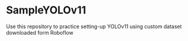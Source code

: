 # SampleYOLOv11
Use this repository to practice setting-up YOLOv11 using custom dataset downloaded form Roboflow

